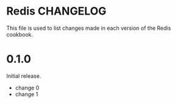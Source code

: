 # Redis CHANGELOG

This file is used to list changes made in each version of the Redis cookbook.

# 0.1.0

Initial release.

- change 0
- change 1

